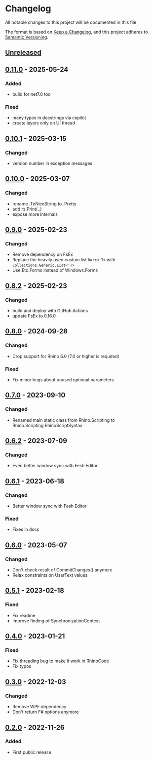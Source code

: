 # Changelog

All notable changes to this project will be documented in this file.

The format is based on [Keep a Changelog](https://keepachangelog.com/en/1.0.0/),
and this project adheres to [Semantic Versioning](https://semver.org/spec/v2.0.0.html).


## [Unreleased]

## [0.11.0] - 2025-05-24
### Added
- build for net7.0 too
### Fixed
- many typos in docstrings via copilot
- create layers only on UI thread

## [0.10.1] - 2025-03-15
### Changed
- version number in exception messages

## [0.10.0] - 2025-03-07
### Changed
- rename .ToNiceString to .Pretty
- add rs.Print(..)
- expose more internals

## [0.9.0] - 2025-02-23
### Changed
- Remove dependency on FsEx
- Replace the heavily used custom list `Rarr<'T>` with `Collections.Generic.List<'T>`
- Use Eto.Forms instead of Windows.Forms

## [0.8.2] - 2025-02-23
### Changed
- build and deploy with GitHub Actions
- update FsEx to 0.16.0

## [0.8.0] - 2024-09-28
### Changed
- Drop support for Rhino 6.0 (7.0 or higher is required)
### Fixed
- Fix minor bugs about unused optional parameters

## [0.7.0] - 2023-09-10
### Changed
- Renamed main static class from Rhino.Scripting to Rhino.Scripting.RhinoScriptSyntax

## [0.6.2] - 2023-07-09
### Changed
- Even better window sync with Fesh Editor

## [0.6.1] - 2023-06-18
### Changed
- Better window sync with Fesh Editor
### Fixed
- Fixes in docs

## [0.6.0] - 2023-05-07
### Changed
- Don't check result of CommitChanges() anymore
- Relax constraints on UserText values

## [0.5.1] - 2023-02-18
### Fixed
- Fix readme
- Improve finding of SynchronizationContext

## [0.4.0] - 2023-01-21
### Fixed
- Fix threading bug to make it work in RhinoCode
- Fix typos

## [0.3.0] - 2022-12-03
### Changed
- Remove WPF dependency
- Don't return F# options anymore

## [0.2.0] - 2022-11-26
### Added
- First public release

[Unreleased]: https://github.com/goswinr/Rhino.Scripting/compare/0.11.0-net7...HEAD
[0.11.0]: https://github.com/goswinr/Rhino.Scripting/compare/0.10.1...0.11.0-net7
[0.10.1]: https://github.com/goswinr/Rhino.Scripting/compare/0.10.0...0.10.1
[0.10.0]: https://github.com/goswinr/Rhino.Scripting/compare/0.9.0...0.10.0
[0.9.0]: https://github.com/goswinr/Rhino.Scripting/compare/0.8.2...0.9.0
[0.8.2]: https://github.com/goswinr/Rhino.Scripting/compare/0.8.0...0.8.2
[0.8.0]: https://github.com/goswinr/Rhino.Scripting/compare/0.7.0...0.8.0
[0.7.0]: https://github.com/goswinr/Rhino.Scripting/compare/0.6.2...0.7.0
[0.6.2]: https://github.com/goswinr/Rhino.Scripting/compare/0.6.1...0.6.2
[0.6.1]: https://github.com/goswinr/Rhino.Scripting/compare/0.6.0...0.6.1
[0.6.0]: https://github.com/goswinr/Rhino.Scripting/compare/0.5.1...0.6.0
[0.5.1]: https://github.com/goswinr/Rhino.Scripting/compare/0.4.0...0.5.1
[0.4.0]: https://github.com/goswinr/Rhino.Scripting/compare/0.3.0...0.4.0
[0.3.0]: https://github.com/goswinr/Rhino.Scripting/compare/0.2.0...0.3.0
[0.2.0]: https://github.com/goswinr/Rhino.Scripting/releases/tag/0.2.0

<!--
use to get tag dates:
git log --tags --simplify-by-decoration --pretty="format:%ci %d"

-->